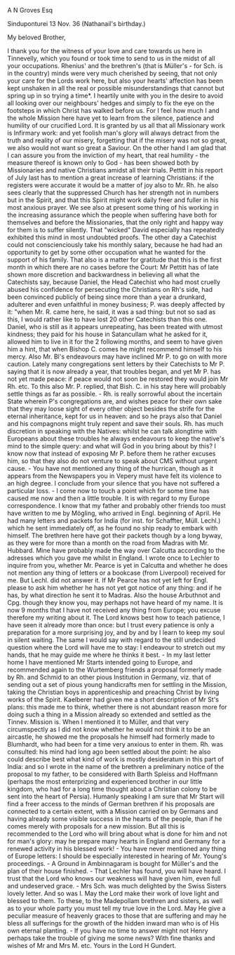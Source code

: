 A N Groves Esq

 Sinduponturei 13 Nov. 36 (Nathanail's birthday.)

My beloved Brother,

I thank you for the witness of your love and care towards us here in Tinnevelly, which you found or took time to send to us in the midst of all your occupations. Rhenius' and the brethren's (that is Müller's - for Sch. is in the country) minds were very much cherished by seeing, that not only your care for the Lords work here, but also your hearts' affection has been kept unshaken in all the real or possible misunderstandings that cannot but spring up in so trying a time*. I heartily unite with you in the desire to avoid all looking over our neighbours' hedges and simply to fix the eye on the footsteps in which Christ has walked before us. For I feel how much I and the whole Mission here have yet to learn from the silence, patience and humility of our crucified Lord. It is granted by us all that all Missionary work is Infirmary work: and yet foolish man's glory will always detract from the truth and reality of our misery, forgetting that if the misery was not so great, we also would not want so great a Saviour. On the other hand I am glad that I can assure you from the inviction of my heart, that real humility - the measure thereof is known only to God - has been showed both by Missionaries and native Christians amidst all their trials. Pettitt in his report of July last has to mention a great increase of learning Christians: if the registers were accurate it would be a matter of joy also to Mr. Rh. he also sees clearly that the suppressed Church has her strength not in numbers but in the Spirit, and that this Spirit might work daily freer and fuller in his most anxious prayer. We see also at present some thing of his working in the increasing assurance which the people when suffering have both for themselves and before the Missionaries, that the only right and happy way for them is to suffer silently. That "wicked" David especially has repeatedly exhibited this mind in most undoubted proofs. The other day a Catechist could not conscienciously take his monthly salary, because he had had an opportunity to get by some other occupation what he wanted for the support of his family. That also is a matter for gratitude that this is the first month in which there are no cases before the Court: Mr Pettitt has of late shown more discretion and backwardness in believing all what the Catechists say, because Daniel, the Head Catechist who had most cruelly abused his confidence for persecuting the Christians on Rh's side, had been convinced publicly of being since more than a year a drunkard, adulterer and even unfaithful in money business; P. was deeply affected by it: "when Mr. R. came here, he said, it was a sad thing: but not so sad as this, I would rather like to have lost 20 other Catechists than this one. Daniel, who is still as it appears unrepeating, has been treated with utmost kindness; they paid for his house in Satancullam what he asked for it, allowed him to live in it for the 2 following months, and seem to have given him a hint, that when Bishop C. comes he might recommend himself to his mercy. Also Mr. Bl's endeavours may have inclined Mr P. to go on with more caution. Lately many congregations sent letters by their Catechists to Mr P. saying that it is now already a year, that troubles began, and yet Mr P. has not yet made peace: if peace would not soon be restored they would join Mr Rh. etc. To this also Mr. P. replied, that Bish. C. in his stay here will probably settle things as far as possible. - Rh. is really sorrowful about the incertain State wherein P's congregations are, and wishes peace for their own sake that they may loose sight of every other object besides the strife for the eternal inheritance, kept for us in heaven: and so he prays also that Daniel and his compagnons might truly repent and save their souls. Rh. has much discretion in speaking with the Natives: whilst he can talk alongtime with Europeans about these troubles he always endeavours to keep the native's mind to the simple query: and what will God in you bring about by this? I know now that instead of exposing Mr P. before them he rather excuses him, so that they also do not venture to speak about CMS without urgent cause. - You have not mentioned any thing of the hurrican, though as it appears from the Newspapers you in Vepery must have felt its violence to an high degree. I conclude from your silence that you have not suffered a particular loss. - I come now to touch a point which for some time has caused me now and then a little trouble. It is with regard to my Europe correspondence. I know that my father and probably other friends too must have written to me by Mögling, who arrived in Engl. beginning of April. He had many letters and packets for India (for inst. for Schaffter, Müll. Lechl.) which he sent immediately off, as he found no ship ready to embark with himself. The brethren here have got their packets though by a long byway, as they were for more than a month on the road from Madras with Mr. Hubbard. Mine have probably made the way over Calcutta according to the adresses which you gave me whilst in England. I wrote once to Lechler to inquire from you, whether Mr. Pearce is yet in Calcutta and whether he does not mention any thing of letters or a bookcase (from Liverpool) received for me. But Lechl. did not answer it. If Mr Pearce has not yet left for Engl. please to ask him whether he has not yet got notice of any thing: and if he has, by what direction he sent it to Madras. Also the house Arbuthnot and Cpg. though they know you, may perhaps not have heard of my name. It is now 9 months that I have not received any thing from Europe; you excuse therefore my writing about it. The Lord knows best how to teach patience, I have seen it already more than once: but I trust every patience is only a preparation for a more surprising joy, and by and by I learn to keep my soul in silent waiting. The same I would say with regard to the still undecided question where the Lord will have me to stay: I endeavour to stretch out my hands, that he may guide me where he thinks it best. - In my last letter home I have mentioned Mr Starts intended going to Europe, and recommended again to the Wurtemberg friends a proposal formerly made by Rh. and Schmid to an other pious Institution in Germany, viz. that of sending out a set of pious young handicrafts men for settling in the Mission, taking the Christian boys in apprenticeship and preaching Christ by living works of the Spirit. Kaelberer had given me a short description of Mr St's plans: this made me to think, whether there is not abundant reason more for doing such a thing in a Mission already so extended and settled as the Tinnev. Mission is. When I mentioned it to Müller, and that very circumspectly as I did not know whether he would not think it to be an aircastle, he showed me the proposals he himself had formerly made to Blumhardt, who had been for a time very anxious to enter in them. Rh. was consulted: his mind had long ago been settled about the point: he also could describe best what kind of work is mostly desideratum in this part of India: and so I wrote in the name of the brethren a preliminary notice of the proposal to my father, to be considered with Barth Spleiss and Hoffmann (perhaps the most enterprizing and experienced brother in our little kingdom, who had for a long time thought about a Christian colony to be sent into the heart of Persia). Humanly speaking I am sure that Mr Start will find a freer access to the minds of German brethren if his proposals are connected to a certain extent, with a Mission carried on by Germans and having already some visible success in the hearts of the people, than if he comes merely with proposals for a new mission. But all this is recommended to the Lord who will bring about what is done for him and not for man's glory: may he prepare many hearts in England and Germany for a renewed activity in his blessed work! - You have never mentioned any thing of Europe letters: I should be especially interested in hearing of Mr. Young's proceedings. - A Ground in Ambinnagaram is bought for Müller's and the plan of their house finished. - That Lechler has found, you will have heard. I trust that the Lord who knows our weakness will have given him, even full and undeserved grace. - Mrs Sch. was much delighted by the Swiss Sisters lovely letter. And so was I. May the Lord make their work of love light and blessed to them. To these, to the Madepollam brethren and sisters, as well as to your whole party you must tell my true love in the Lord. May He give a peculiar measure of heavenly graces to those that are suffering and may he bless all sufferings for the growth of the hidden inward man who is of His own eternal planting. - If you have no time to answer might not Henry perhaps take the trouble of giving me some news? With fine thanks and wishes of Mr and Mrs M. etc.  Yours in the Lord H Gundert.

